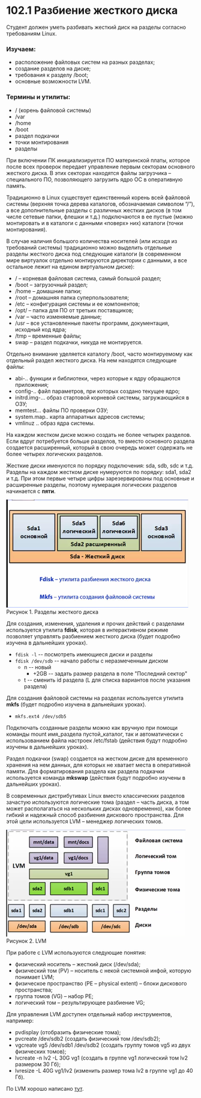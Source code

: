 # 102.1 Разбиение жесткого диска

Студент должен уметь разбивать жесткий диск на разделы согласно требованиям Linux. 

### Изучаем:

- расположение файловых систем на разных разделах;
- создание разделов на диске;
- требования к разделу /boot;
- основные возможности LVM.

### Термины и утилиты:	

- / (корень файловой системы)
- /var
- /home
- /boot
- раздел подкачки
- точки монтирования
- разделы

При включении ПК инициализируется ПО материнской платы, которое после всех проверок передает управление первым секторам основного жесткого диска. В этих секторах находятся файлы загрузчика – специального ПО, позволяющего загрузить ядро ОС в оперативную память.

Традиционно в Linux существует единственный корень всей файловой системы (верхняя точка дерева каталогов, обозначаемая символом “/”), а все дополнительные разделы с различных жестких дисков (в том числе сетевые папки, флешки и т.д.) подключаются в ее пустые (можно монтировать и в каталоги с данными «поверх» них) каталоги (точки монтирования).

В случае наличия большого количества носителей (или исходя из требований системы) традиционно можно выделить отдельные разделы жесткого диска под следующие каталоги (в современном мире виртуалок отдельно монтируются директории с данными, а все остальное лежит на едином виртуальном диске):

- /   	– корневая файловая система, самый большой раздел;
- /boot 	– загрузочный раздел;
- /home 	– домашние папки;
- /root 	– домашняя папка суперпользователя;
- /etc 	– конфигурация системы и ее компонентов;
- /opt/ 	– папка для ПО от третьих поставщиков;
- /var 	– часто изменяемые данные;
- /usr 	– все установленные пакеты программ, документация, исходный код ядра;
- /tmp 	– временные файлы;
- swap 	– раздел подкачки, никуда не монтируется.

Отдельно внимание уделяется каталогу /boot, часто монтируемому как отдельный раздел жесткого диска. На нем находятся следующие файлы:

- abi-.. 	функции и библиотеки, через которые к ядру обращаются приложения;
- config-..	файл параметров, при которых создано текущее ядро;
- initrd.img-…	образ стартовой корневой системы, загружающийся в ОЗУ;
- memtest…	файлы ПО проверки ОЗУ;
- system.map..	карта аппаратных адресов системы;
- vmlinuz	..	образ ядра системы.

На каждом жестком диске можно создать не более четырех разделов. Если вдруг потребуется больше разделов, то вместо основного раздела создается расширенный, который в свою очередь может содержать не более четырех логических разделов.

Жесткие диски именуются по порядку подключения: sda, sdb, sdc и т.д.
Разделы на каждом жестком диске нумеруются по порядку: sda1, sda2 и т.д. При этом первые четыре цифры зарезервированы под основные и расширенные разделы, поэтому нумерация логических разделов начинается с **пяти**.

![](img/2-1partitions.png)  
Рисунок 1. Разделы жесткого диска

Для создания, изменения, удаления и прочих действий с разделами используется утилита **fdisk**, которая в интерактивном режиме позволяет управлять разбиением жесткого диска (будет подробно изучена в дальнейших уроках).

- `fdisk -l` -- посмотреть имеющиеся диски и разделы
- `fdisk /dev/sdb` -- начало работы с неразмеченным диском
	- n -- новый
		- +2GB -- задать размер раздела в поле "Последний сектор"
	- t -- сменить id раздела (L для списка вариантов после указания раздела)

Для создания файловой системы на разделах используется утилита **mkfs** (будет подробно изучена в дальнейших уроках).

- `mkfs.ext4 /dev/sdb5`

Подключать созданные разделы можно как вручную при помощи команды mount имя_раздела пустой_каталог, так и автоматически с использованием файла настроек /etc/fstab (действия будут подробно изучены в дальнейших уроках).

Раздел подкачки (swap) создается на жестком диске для временного хранения на нем данных, для которых не хватает места в оперативной памяти. Для форматирования раздела как раздела подкачки используется команда **mkswap** (действия будут подробно изучены в дальнейших уроках).

В современных дистрибутивах Linux вместо классических разделов зачастую используются логические тома (раздел – часть диска, а том может располагаться на нескольких дисках одновременно), как более гибкий и надежный способ разбиения дискового пространства. Для этой цели используется LVM – менеджер логических томов.

![](img/2-1lvm.png)  
Рисунок 2. LVM

При работе с LVM используются следующие понятия:

- физический носитель – жесткий диск (/dev/sda);
- физический том (PV) – носитель с некой системной инфой, которую понимает LVM;
- физическое пространство (PE – physical extent) – блоки дискового пространства;
- группа томов (VG) – набор PE;
- логический том – результирующее разбиение VG;

Для управления LVM доступен отдельный набор инструментов, например:

- pvdisplay			(отобразить физические тома);
- pvcreate /dev/sdb2	(создать физический том /dev/sdb2);
- vgcreate vg5 /dev/sdb1 /dev/sdb2   (создать группу томов vg5 из двух физических томов);
- lvcreate -n lv2 -L 30G vg1	(создать в группе vg1 логический том lv2 размером 30 Гб);
- lvresize -L 40G vg1/lv2	(изменить размер тома lv2 в группе vg1 до 40 Гб).

По LVM хорошо написано [тут](http://help.ubuntu.ru/wiki/lvm).